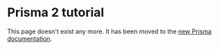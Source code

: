 # Prisma 2 tutorial

This page doesn't exist any more. It has been moved to the [new Prisma documentation](https://www.prisma.io/docs/reference/tools-and-interfaces/prisma-client/transactions).